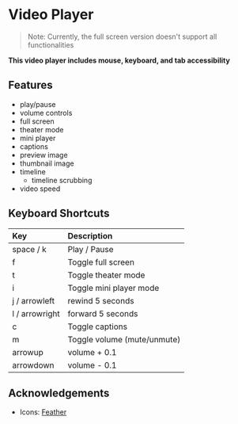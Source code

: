 # Video Player

> Note: Currently, the full screen version doesn't support all functionalities

**This video player includes mouse, keyboard, and tab accessibility**

## Features

- play/pause
- volume controls
- full screen
- theater mode
- mini player
- captions
- preview image
- thumbnail image
- timeline
  - timeline scrubbing
- video speed

## Keyboard Shortcuts

| Key            | Description                 |
| :------------- | :-------------------------- |
| space / k      | Play / Pause                |
| f              | Toggle full screen          |
| t              | Toggle theater mode         |
| i              | Toggle mini player mode     |
| j / arrowleft  | rewind 5 seconds            |
| l / arrowright | forward 5 seconds           |
| c              | Toggle captions             |
| m              | Toggle volume (mute/unmute) |
| arrowup        | volume + 0.1                |
| arrowdown      | volume - 0.1                |

## Acknowledgements

- Icons: [Feather](https://feathericons.com)
